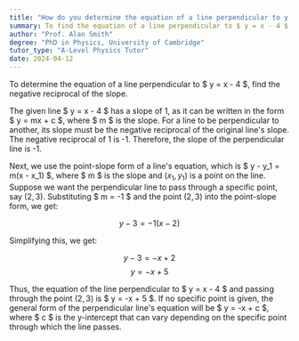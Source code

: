 ```yaml
---
title: "How do you determine the equation of a line perpendicular to y = x - 4?"
summary: To find the equation of a line perpendicular to $ y = x - 4 $, calculate the negative reciprocal of its slope to determine the new slope.
author: "Prof. Alan Smith"
degree: "PhD in Physics, University of Cambridge"
tutor_type: "A-Level Physics Tutor"
date: 2024-04-12
---
```


To determine the equation of a line perpendicular to $ y = x - 4 $, find the negative reciprocal of the slope.

The given line $ y = x - 4 $ has a slope of 1, as it can be written in the form $ y = mx + c $, where $ m $ is the slope. For a line to be perpendicular to another, its slope must be the negative reciprocal of the original line's slope. The negative reciprocal of 1 is -1. Therefore, the slope of the perpendicular line is -1.

Next, we use the point-slope form of a line's equation, which is $ y - y_1 = m(x - x_1) $, where $ m $ is the slope and $(x_1, y_1)$ is a point on the line. Suppose we want the perpendicular line to pass through a specific point, say $(2, 3)$. Substituting $ m = -1 $ and the point $(2, 3)$ into the point-slope form, we get:

$$ y - 3 = -1(x - 2) $$

Simplifying this, we get:

$$ y - 3 = -x + 2 $$
$$ y = -x + 5 $$

Thus, the equation of the line perpendicular to $ y = x - 4 $ and passing through the point $(2, 3)$ is $ y = -x + 5 $. If no specific point is given, the general form of the perpendicular line's equation will be $ y = -x + c $, where $ c $ is the y-intercept that can vary depending on the specific point through which the line passes.
    